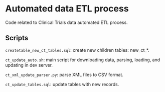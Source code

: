 # Automated data ETL process
Code related to Clinical Trials data automated ETL process.

## Scripts


`createtable_new_ct_tables.sql`: create new children tables: new_ct_*.

`ct_update_auto.sh`: main script for downloading data, parsing, loading, and updating in dev server.

`ct_xml_update_parser.py`: parse XML files to CSV format.

`ct_update_tables.sql`: update tables with new records.
